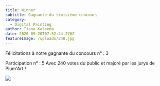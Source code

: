 ```yaml
---
title: Winner
subtitle: Gagnante du troisième concours
category:
  - Digital Painting
author: Tiana Kaleena
date: 2020-09-20T07:52:24.276Z
featureImage: /uploads/240.jpg
---
```

Félicitations à notre gagnante du concours n° : 3 

Participation n° : 5
Avec 240 votes du public et majoré par les jurys de Plum'Art !

![](/uploads/240.jpg)